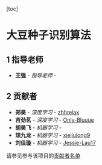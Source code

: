 [toc]

# **大豆种子识别算法**

## **1 指导老师**
* **王强** - *指导老师* - []()

## **2 贡献者**
* **郑昊** - *深度学习* - [zhhrelax](https://github.com/zhhrelax)
* **吉劲茗** - *深度学习* - [Only-Bluuue](https://github.com/Only-Bluuue)
* **胡昊飞** - *机器学习* - []()
* **颉九龙** - *机器学习* - [xiejiulong9](https://github.com/xiejiulong9)
* **刘佳璇** - *机器学习* - [Jessie-Lau17](https://github.com/Jessie-Lau17)
 
请参见参与该项目的[贡献者名单](https://github.com/Jessie-Lau17/Soybean-seed-recognition-algorithm/graphs/contributors)
